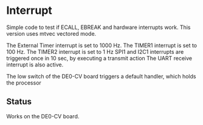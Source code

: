 # Interrupt

Simple code to test if ECALL, EBREAK and hardware interrupts work.
This version uses mtvec vectored mode.

The External Timer interrupt is set to 1000 Hz.
The TIMER1 interrupt is set to 100 Hz.
The TIMER2 interrupt is set to 1 Hz
SPI1 and I2C1 interrupts are triggered once in 10 sec, by executing a transmit action
The UART receive interrupt is also active.

The low switch of the DE0-CV board triggers a default handler, which holds the processor

## Status

Works on the DE0-CV board.
